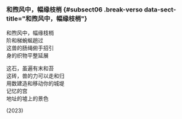### 和煦风中，幅缘枝梢 {#subsect06 .break-verso data-sect-title="和煦风中，幅缘枝梢"}

和煦风中，幅缘枝梢  
阶和梯蜿蜒趟过  
这兽的肠绳俯手招引  
身的织物平整延展

这石，虽遍有末和苔  
这砖，兽的力可以走和归  
用数建造和移动你的城堤  
记忆的宫  
地址的墟上的景色

<p class="date">(2023)</p>